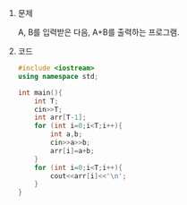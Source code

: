 1. 문제

   A, B를 입력받은 다음, A+B를 출력하는 프로그램.

2. 코드

   ```c++
   #include <iostream>
   using namespace std;
   
   int main(){
       int T;
       cin>>T;
       int arr[T-1];
       for (int i=0;i<T;i++){
           int a,b;
           cin>>a>>b;
           arr[i]=a+b;
       }
       for (int i=0;i<T;i++){
           cout<<arr[i]<<'\n';
       }
   }
   ```

   
